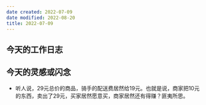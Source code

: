 ```yaml
---
date created: 2022-07-09
date modified: 2022-08-20
title: 2022-07-09
---
```


## 今天的工作日志

## 今天的灵感或闪念

- 听人说，29元总价的商品，骑手的配送费居然给19元。也就是说，商家把10元的东西，卖出了29元，买家居然愿意买，商家居然还有得赚？匪夷所思。
